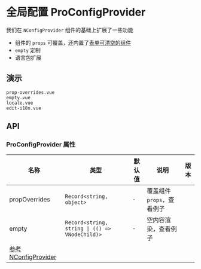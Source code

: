 # 全局配置 ProConfigProvider
<!--single-column-->

我们在 `NConfigProvider` 组件的基础上扩展了一些功能
- 组件的 `props` 可覆盖，还内置了[表单可清空的组件](form#clearable.vue)
- `empty` 定制
- 语言包扩展

## 演示

```demo
prop-overrides.vue
empty.vue
locale.vue
edit-i18n.vue
```

## API
### ProConfigProvider 属性

| 名称                                                                                                           | 类型                                           | 默认值 | 说明                                                            | 版本 |
| -------------------------------------------------------------------------------------------------------------- | ---------------------------------------------- | ------ | --------------------------------------------------------------- | ---- |
| propOverrides                                                                                                  | `Record<string, object>`                       | `-`    | 覆盖组件 `props`，<n-a href="#prop-overrides.vue">查看例子</n-a> |      |
| empty                                                                                                          | `Record<string, string \| (() => VNodeChild)>` | `-`    | 空内容渲染，<n-a href="#empty.vue">查看例子</n-a>                |      |
| [参考 NConfigProvider](https://www.naiveui.com/zh-CN/os-theme/components/config-provider#ConfigProvider-Props) |                                                |        |                                                                 |      |
